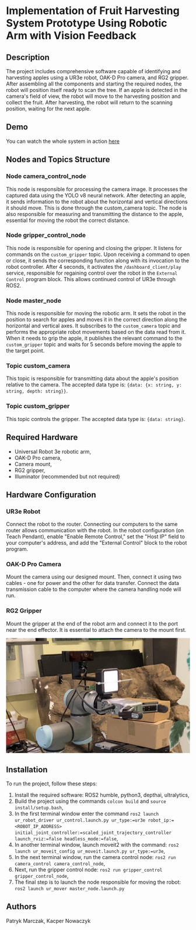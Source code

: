 # Implementation of Fruit Harvesting System Prototype Using Robotic Arm with Vision Feedback

## Description

The project includes comprehensive software capable of identifying and harvesting apples using a UR3e robot, OAK-D Pro camera, and RG2 gripper. After assembling all the components and starting the required nodes, the robot will position itself ready to scan the tree. If an apple is detected in the camera's field of view, the robot will move to the harvesting position and collect the fruit. After harvesting, the robot will return to the scanning position, waiting for the next apple.

## Demo
You can watch the whole system in action [here](https://www.youtube.com/watch?v=lkgtlxzp-2w&ab_channel=KacperNowaczyk)


## Nodes and Topics Structure

### Node camera_control_node

This node is responsible for processing the camera image. It processes the captured data using the YOLO v8 neural network. After detecting an apple, it sends information to the robot about the horizontal and vertical directions it should move. This is done through the custom_camera topic. The node is also responsible for measuring and transmitting the distance to the apple, essential for moving the robot the correct distance.

### Node gripper_control_node

This node is responsible for opening and closing the gripper. It listens for commands on the `custom_gripper` topic. Upon receiving a command to open or close, it sends the corresponding function along with its invocation to the robot controller. After 4 seconds, it activates the `/dashboard_client/play` service, responsible for regaining control over the robot in the `External Control` program block. This allows continued control of UR3e through ROS2.

### Node master_node

This node is responsible for moving the robotic arm. It sets the robot in the position to search for apples and moves it in the correct direction along the horizontal and vertical axes. It subscribes to the `custom_camera` topic and performs the appropriate robot movements based on the data read from it. When it needs to grip the apple, it publishes the relevant command to the `custom_gripper` topic and waits for 5 seconds before moving the apple to the target point.

### Topic custom_camera

This topic is responsible for transmitting data about the apple's position relative to the camera. The accepted data type is: `{data: {x: string, y: string, depth: string}}`.

### Topic custom_gripper

This topic controls the gripper. The accepted data type is: `{data: string}`.

## Required Hardware

- Universal Robot 3e robotic arm,
- OAK-D Pro camera,
- Camera mount,
- RG2 gripper,
- Illuminator (recommended but not required)

## Hardware Configuration

### UR3e Robot

Connect the robot to the router. Connecting our computers to the same router allows communication with the robot. In the robot configuration (on Teach Pendant), enable "Enable Remote Control," set the "Host IP" field to your computer's address, and add the "External Control" block to the robot program.

### OAK-D Pro Camera

Mount the camera using our designed mount. Then, connect it using two cables - one for power and the other for data transfer. Connect the data transmission cable to the computer where the camera handling node will run.

### RG2 Gripper

Mount the gripper at the end of the robot arm and connect it to the port near the end effector. It is essential to attach the camera to the mount first.

![Robot end effector after installing all equipment](./vision_setup.jpg)

## Installation

To run the project, follow these steps:

1. Install the required software: ROS2 humble, python3, depthai, ultralytics,
2. Build the project using the commands `colcon build` and `source install/setup.bash`,
3. In the first terminal window enter the command `ros2 launch ur_robot_driver ur_control.launch.py ur_type:=ur3e robot_ip:=<ROBOT_IP_ADDRESS> initial_joint_controller:=scaled_joint_trajectory_controller launch_rviz:=false headless_mode:=false`,
4. In another terminal window, launch moveit2 with the command: `ros2 launch ur_moveit_config ur_moveit.launch.py ur_type:=ur3e`,
5. In the next terminal window, run the camera control node: `ros2 run camera_control camera_control_node`,
6. Next, run the gripper control node: `ros2 run gripper_control gripper_control_node`,
7. The final step is to launch the node responsible for moving the robot: `ros2 launch ur_mover master_node.launch.py`

## Authors
Patryk Marczak,
Kacper Nowaczyk
